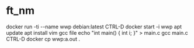 # ft_nm

docker run -ti --name wwp debian:latest
CTRL-D
docker start -i wwp
apt update
apt install vim gcc file
echo "int main() { int i; }" > main.c
gcc main.c
CTRL-D
docker cp wwp:a.out .

